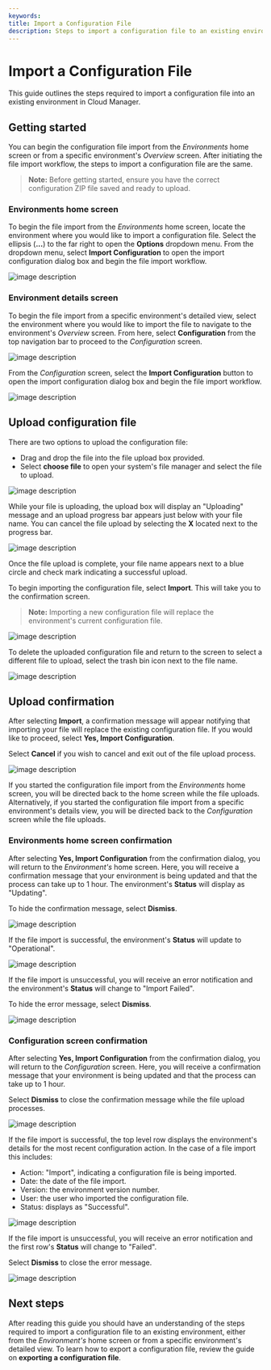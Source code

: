 ```yaml
---
keywords:
title: Import a Configuration File
description: Steps to import a configuration file to an existing environment
---
```

# Import a Configuration File

This guide outlines the steps required to import a configuration file into an existing environment in Cloud Manager. 

## Getting started

You can begin the configuration file import from the *Environments* home screen or from a specific environment's *Overview* screen. After initiating the file import workflow, the steps to import a configuration file are the same.

> **Note:** Before getting started, ensure you have the correct configuration ZIP file saved and ready to upload.

### Environments home screen

To begin the file import from the *Environments* home screen, locate the environment where you would like to import a configuration file. Select the ellipsis (**...**) to the far right to open the **Options** dropdown menu. From the dropdown menu, select **Import Configuration** to open the import configuration dialog box and begin the file import workflow.

![image description](environments/environment-overview/images/import-configuration.png)

### Environment details screen

To begin the file import from a specific environment's detailed view, select the environment where you would like to import the file to navigate to the environment's *Overview* screen. From here, select **Configuration** from the top navigation bar to proceed to the *Configuration* screen.

![image description](environments/environment-overview/images/import-env-details-screen.png)

From the *Configuration* screen, select the **Import Configuration** button to open the import configuration dialog box and begin the file import workflow.

![image description](environments/environment-overview/images/import-config-button.png)

## Upload configuration file

There are two options to upload the configuration file:

- Drag and drop the file into the file upload box provided.
- Select **choose file** to open your system's file manager and select the file to upload.

![image description](environments/environment-overview/images/import-dialog.png)

While your file is uploading, the upload box will display an "Uploading" message and an upload progress bar appears just below with your file name. You can cancel the file upload by selecting the **X** located next to the progress bar.

![image description](environments/environment-overview/images/import-uploading.png)

Once the file upload is complete, your file name appears next to a blue circle and check mark indicating a successful upload.

To begin importing the configuration file, select **Import**. This will take you to the confirmation screen.

> **Note:** Importing a new configuration file will replace the environment's current configuration file.

![image description](environments/environment-overview/images/import-successful-upload.png)

To delete the uploaded configuration file and return to the screen to select a different file to upload, select the trash bin icon next to the file name.

![image description](environments/environment-overview/images/import-delete-upload.png)

## Upload confirmation 

After selecting **Import**, a confirmation message will appear notifying that importing your file will replace the existing configuration file. If you would like to proceed, select **Yes, Import Configuration**. 

Select **Cancel** if you wish to cancel and exit out of the file upload process.

![image description](environments/environment-overview/images/import-confirm.png)

If you started the configuration file import from the *Environments* home screen, you will be directed back to the home screen while the file uploads. Alternatively, if you started the configuration file import from a specific environment's details view, you will be directed back to the *Configuration* screen while the file uploads.

### Environments home screen confirmation

After selecting **Yes, Import Configuration** from the confirmation dialog, you will return to the *Environment's* home screen. Here, you will receive a confirmation message that your environment is being updated and that the process can take up to 1 hour. The environment's **Status** will display as "Updating".

To hide the confirmation message, select **Dismiss**.

![image description](environments/environment-overview/images/import-updating.png)

If the file import is successful, the environment's **Status** will update to "Operational".

![image description](environments/environment-overview/images/import-operational.png)

If the file import is unsuccessful, you will receive an error notification and the environment's **Status** will change to "Import Failed".

To hide the error message, select **Dismiss**.

![image description](environments/environment-overview/images/import-failed.png)

### Configuration screen confirmation

After selecting **Yes, Import Configuration** from the confirmation dialog, you will return to the *Configuration* screen. Here, you will receive a confirmation message that your environment is being updated and that the process can take up to 1 hour.

Select **Dismiss** to close the confirmation message while the file upload processes.

![image description](environments/environment-overview/images/import-envdetails-uploading.png)

If the file import is successful, the top level row displays the environment's details for the most recent configuration action. In the case of a file import this includes:

- Action: "Import", indicating a configuration file is being imported.
- Date: the date of the file import.
- Version: the environment version number.
- User: the user who imported the configuration file.
- Status: displays as "Successful".

![image description](environments/environment-overview/images/import-envdetails-success.png)

If the file import is unsuccessful, you will receive an error notification and the first row's **Status** will change to "Failed".

Select **Dismiss** to close the error message.

![image description](environments/environment-overview/images/import-envdetails-error.png)

## Next steps

After reading this guide you should have an understanding of the steps required to import a configuration file to an existing environment, either from the *Environment's* home screen or from a specific environment's detailed view. To learn how to export a configuration file, review the guide on **exporting a configuration file**.
